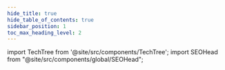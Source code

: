 ```yaml
---
hide_title: true
hide_table_of_contents: true
sidebar_position: 1
toc_max_heading_level: 2
---
```


import TechTree from '@site/src/components/TechTree';
import SEOHead from "@site/src/components/global/SEOHead";

<SEOHead
  title="Roadmap | Polyhedra Network"
  description="Explore our Roadmap building trust in AI with zero-knowledge powered technology that brings verifiability, efficiency, data privacy and security to AI."
  url="https://roadmap.polyhedra.network/"
  siteName="Roadmap"
  image="/img/seo/roadmap-seo.jpg"
/>

<div style={{
  position: 'fixed',
  top: 0,
  left: 0,
  right: 0,
  bottom: 0,
  paddingTop: '60px',
  backgroundColor: 'var(--token-primary-bg-c)',
  overflow: 'auto'
}}>
  <TechTree />
</div>

